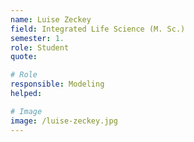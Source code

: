 ```yaml
---
name: Luise Zeckey
field: Integrated Life Science (M. Sc.)
semester: 1.
role: Student
quote: 

# Role
responsible: Modeling 
helped: 

# Image
image: /luise-zeckey.jpg
---
```

